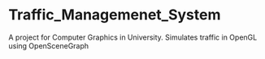 # Traffic_Managemenet_System
A project for Computer Graphics in University. Simulates traffic in OpenGL using OpenSceneGraph

